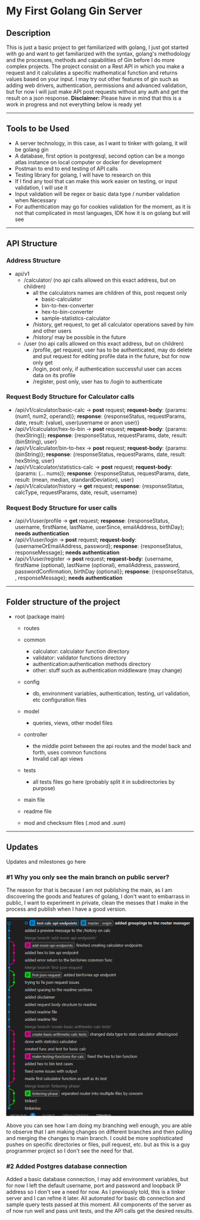# My First Golang Gin Server

## Description

This is just a basic project to get familiarized with golang, I just got started with go and want to get familiarized with the syntax, golang's methodology and the processes, methods and capabilities of Gin before I do more complex projects. The project consist on a Rest API in which you make a request and it calculates a specific mathematical function and returns values based on your input. I may try out other features of gin such as adding web drivers, authentication, permissions and advanced validation, but for now I will just make  API post requests without any auth and get the result on a json response. 
**Disclaimer:** Please have in mind that  this is a work in progress and not everything below is ready yet

<hr>

## Tools to be Used 
- A server technology, in this case, as I want to tinker with golang, it will be golang gin
- A database, first option is postgresql, second option can be a mongo atlas instance on local computer or docker for development
- Postman to end to end testing of API calls
- Testing library for golang, I will have to research on this
- If I find any tool that can make this work easier on testing, or input validation, I will use it
- Input validation will be regex or basic data type / number validation when Necessary
- For authentication may go for cookies validation for the moment, as it is not that complicated in most languages, IDK how it is on golang but will see

<hr>


## API Structure

### Address Structure

- api/v1
    - /calculator/ (no api calls allowed on this exact address, but on children)
        - all the calculators names are children of this, post request only
            - basic-calculator
            - bin-to-hex-converter
            - hex-to-bin-converter
            - sample-statistics-calculator
        - /history, get request, to get all calculator operations saved by him and other users
        - /history/<some filter> may be possible in the future
    - /user (no api calls allowed on this exact address, but on children)
        - /profile, get request, user has to be authenticated, may do delete and put request for editing profile data in the future, but for now only get
        - /login, post only, if authentication successful user can acces data on its profile
        - /register, post only, user has to /login to authenticate


### Request Body Structure for Calculator calls
- /api/v1/calculator/basic-calc → **post** request; **request-body**: {params: (num1, num2, operand)}; **response**: {responseStatus, requestParams, date, result: (value), user(username or anon user)}
- /api/v1/calculator/hex-to-bin → **post** request; **request-body**: {params: (hexString)}; **response**: {responseStatus, requestParams, date, result: (binString), user}
- /api/v1/calculator/bin-to-hex → **post** request; **request-body**: {params: (binString)}; **response**: {responseStatus, requestParams, date, result: hexString, user}
- /api/v1/calculator/statistics-calc → **post** request; **request-body**: {params: (… nums)}; **response**: {responseStatus, requestParams, date, result: (mean, median, standardDeviation), user}
- /api/v1/calculator/history → **get** request; **response**: {responseStatus, calcType, requestParams, date, result, username}


### Request Body Structure for user calls
- /api/v1/user/profile → **get** request; **response**: {responseStatus, username, firstName, lastName, userSince, emailAddress, birthDay}; **needs authentication**
- /api/v1/user/login → **post** request; **request-body**: {usernameOrEmailAddress, password}; **response**: {responseStatus, responseMessage}; **needs authentication**
- /api/v1/user/register → **post** request; **request-body**: {username, firstName (optional), lastName (optional), emailAddress, password, passwordConfirmation, birthDay (optional)}; **response**: {responseStatus, , responseMessage}; **needs authentication**

<hr>

## Folder structure of the project

- root (package main)
    - routes 
    - common
        - calculator: calculator function directory
        - validator: validator functions directory
        - authentication:authentication methods directory
        - other: stuff such as authentication middleware (may change)
    - config
        - db, environment variables, authentication, testing, url validation, etc configuration files
    - model
        - queries, views, other model files
    - controller
        - the middle point between the api routes and the model back and forth, uses common functions
        - Invalid call api views
    - tests
        - all tests files go here (probably split it in subdirectories by purpose)

    - main file
    - readme file
    - mod and checksum files (.mod and .sum)

<hr>

## Updates

Updates and milestones go here

### #1 Why you only see the main branch on public server?

The reason for that is because I am not publishing the main, as I am discovering the goods and features of golang, I don't want to embarrass in public, I want to experiment in private, clean the messes that I make in the process and publish when I have a good version.

![Screenshots of git tree on this project](screenshot-git-branches.png)

Above you can see how I am doing my branching well enough, you are able to observe that I am making changes on different branches and then pulling and merging the changes to main branch. I could be more sophisticated pushes on specific directories or files, pull request, etc. but as this is a guy programmer project so I don't see the need for that.

### #2 Added Postgres database connection

Added a basic database connection, I may add environment variables, but for now I left the default username, port and password and loopback IP address so I don't see a need for now. As I previously told, this is a tinker server and I can refine it later. All automated for basic db connection and sample query tests passed at this moment. All components of the server as of now run well and pass unit tests, and the API calls get the desired results.
